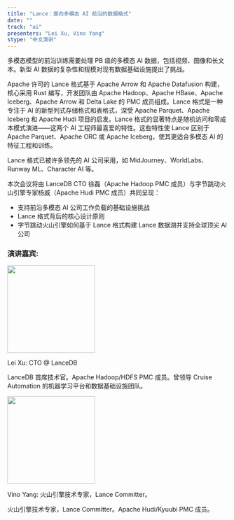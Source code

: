 ```yaml
---
title: "Lance：面向多模态 AI 前沿的数据格式"
date: ""
track: "ai"
presenters: "Lei Xu, Vino Yang"
stype: "中文演讲"
---
```


多模态模型的前沿训练需要处理 PB 级的多模态 AI 数据，包括视频、图像和长文本。新型 AI 数据的复杂性和规模对现有数据基础设施提出了挑战。

Apache 许可的 Lance 格式基于 Apache Arrow 和 Apache Datafusion 构建，核心采用 Rust 编写，开发团队由 Apache Hadoop、Apache HBase、Apache Iceberg、Apache Arrow 和 Delta Lake 的 PMC 成员组成。Lance 格式是一种专注于 AI 的新型列式存储格式和表格式，深受 Apache Parquet、Apache Iceberg 和 Apache Hudi 项目的启发。Lance 格式的显著特点是随机访问和零成本模式演进——这两个 AI 工程师最喜爱的特性。这些特性使 Lance 区别于 Apache Parquet、Apache ORC 或 Apache Iceberg，使其更适合多模态 AI 的特征工程和训练。

Lance 格式已被许多领先的 AI 公司采用，如 MidJourney、WorldLabs、Runway ML、Character AI 等。

本次会议将由 LanceDB CTO 徐磊（Apache Hadoop PMC 成员）与字节跳动火山引擎专家杨威（Apache Hudi PMC 成员）共同呈现：

* 支持前沿多模态 AI 公司工作负载的基础设施挑战
* Lance 格式背后的核心设计原则
* 字节跳动火山引擎如何基于 Lance 格式构建 Lance 数据湖并支持全球顶尖 AI 公司

### 演讲嘉宾:

<img src="https://sessionize.com/image/c474-400o400o1-Nw9G6zsD6xSdthd91QyR8B.png" width="200" /><br/>

Lei Xu: CTO @ LanceDB

LanceDB 首席技术官。Apache Hadoop/HDFS PMC 成员。曾领导 Cruise Automation 的机器学习平台和数据基础设施团队。

<img src="https://sessionize.com/image/869d-400o400o1-3zhtBJ2kY4y7h9wfaMW5Go.jpg" width="200" /><br/>

Vino Yang: 火山引擎技术专家，Lance Committer。

火山引擎技术专家，Lance Committer。Apache Hudi/Kyuubi PMC 成员。